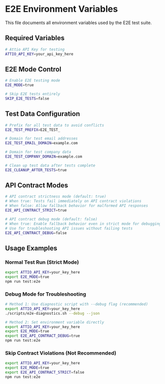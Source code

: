 # E2E Environment Variables

This file documents all environment variables used by the E2E test suite.

## Required Variables

```bash
# Attio API Key for testing
ATTIO_API_KEY=your_api_key_here
```

## E2E Mode Control

```bash
# Enable E2E testing mode
E2E_MODE=true

# Skip E2E tests entirely
SKIP_E2E_TESTS=false
```

## Test Data Configuration

```bash
# Prefix for all test data to avoid conflicts
E2E_TEST_PREFIX=E2E_TEST_

# Domain for test email addresses
E2E_TEST_EMAIL_DOMAIN=example.com

# Domain for test company data
E2E_TEST_COMPANY_DOMAIN=example.com

# Clean up test data after tests complete
E2E_CLEANUP_AFTER_TESTS=true
```

## API Contract Modes

```bash
# API contract strictness mode (default: true)
# When true: Tests fail immediately on API contract violations
# When false: Allow fallback behavior for malformed API responses
E2E_API_CONTRACT_STRICT=true

# API contract debug mode (default: false)  
# When true: Enable fallback behavior even in strict mode for debugging
# Use for troubleshooting API issues without failing tests
E2E_API_CONTRACT_DEBUG=false
```

## Usage Examples

### Normal Test Run (Strict Mode)
```bash
export ATTIO_API_KEY=your_key_here
export E2E_MODE=true
npm run test:e2e
```

### Debug Mode for Troubleshooting  
```bash
# Method 1: Use diagnostic script with --debug flag (recommended)
export ATTIO_API_KEY=your_key_here
./scripts/e2e-diagnostics.sh --debug --json

# Method 2: Set environment variable directly
export ATTIO_API_KEY=your_key_here  
export E2E_MODE=true
export E2E_API_CONTRACT_DEBUG=true
npm run test:e2e
```

### Skip Contract Violations (Not Recommended)
```bash
export ATTIO_API_KEY=your_key_here
export E2E_MODE=true
export E2E_API_CONTRACT_STRICT=false
npm run test:e2e
```